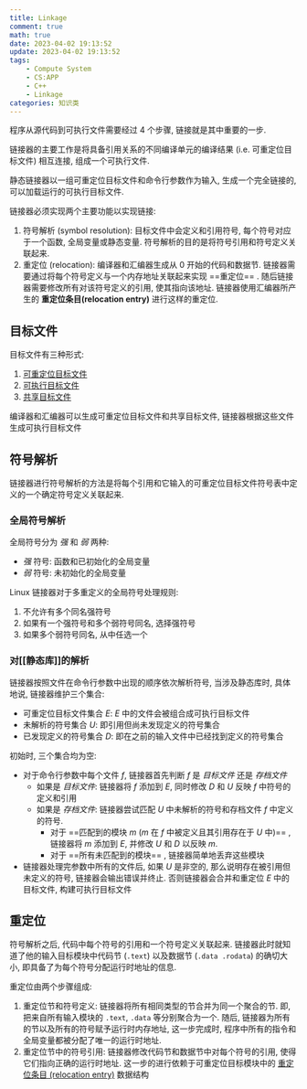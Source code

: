 ```yaml
---
title: Linkage
comment: true
math: true
date: 2023-04-02 19:13:52
update: 2023-04-02 19:13:52
tags:
    - Compute System
    - CS:APP
    - C++
    - Linkage
categories: 知识类
---
```


程序从源代码到可执行文件需要经过 4 个步骤, 链接就是其中重要的一步.

链接器的主要工作是将具备引用关系的不同编译单元的编译结果 (i.e. 可重定位目标文件) 相互连接, 组成一个可执行文件.

静态链接器以一组可重定位目标文件和命令行参数作为输入, 生成一个完全链接的, 可以加载运行的可执行目标文件.

<!--more-->

链接器必须实现两个主要功能以实现链接:
1. 符号解析 (symbol resolution): 目标文件中会定义和引用符号, 每个符号对应于一个函数, 全局变量或静态变量. 符号解析的目的是将符号引用和符号定义关联起来.
2. 重定位 (relocation): 编译器和汇编器生成从 0 开始的代码和数据节. 链接器需要通过将每个符号定义与一个内存地址关联起来实现 ==重定位== . 随后链接器需要修改所有对该符号定义的引用, 使其指向该地址. 链接器使用汇编器所产生的 **重定位条目(relocation entry)** 进行这样的重定位.

## 目标文件

目标文件有三种形式:
1. [可重定位目标文件](../可重定位目标文件/)
2. [可执行目标文件](../可执行目标文件/)
3. [共享目标文件](../共享目标文件/)

编译器和汇编器可以生成可重定位目标文件和共享目标文件, 链接器根据这些文件生成可执行目标文件

## 符号解析

链接器进行符号解析的方法是将每个引用和它输入的可重定位目标文件符号表中定义的一个确定符号定义关联起来.

### 全局符号解析

全局符号分为 *强* 和 *弱* 两种:
- *强* 符号: 函数和已初始化的全局变量
- *弱* 符号: 未初始化的全局变量

Linux 链接器对于多重定义的全局符号处理规则:
1. 不允许有多个同名强符号
2. 如果有一个强符号和多个弱符号同名, 选择强符号
3. 如果多个弱符号同名, 从中任选一个

### 对[[静态库]]的解析

链接器按照文件在命令行参数中出现的顺序依次解析符号, 当涉及静态库时, 具体地说, 链接器维护三个集合:
- 可重定位目标文件集合 $E$: $E$ 中的文件会被组合成可执行目标文件
- 未解析的符号集合 $U$: 即引用但尚未发现定义的符号集合
- 已发现定义的符号集合 $D$: 即在之前的输入文件中已经找到定义的符号集合

初始时, 三个集合均为空:
- 对于命令行参数中每个文件 $f$, 链接器首先判断 $f$ 是 *目标文件* 还是 *存档文件*
    - 如果是 *目标文件*: 链接器将 $f$ 添加到 $E$, 同时修改 $D$ 和 $U$ 反映 $f$ 中符号的定义和引用
    - 如果是 *存档文件*: 链接器尝试匹配 $U$ 中未解析的符号和存档文件 $f$ 中定义的符号.
        - 对于 ==匹配到的模块 $m$ ($m$ 在 $f$ 中被定义且其引用存在于 $U$ 中)== , 链接器将 $m$ 添加到 $E$, 并修改 $U$ 和 $D$ 以反映 $m$.
        - 对于 ==所有未匹配到的模块== , 链接器简单地丢弃这些模块
- 链接器处理完参数中所有的文件后, 如果 $U$ 是非空的, 那么说明存在被引用但未定义的符号, 链接器会输出错误并终止. 否则链接器会合并和重定位 $E$ 中的目标文件, 构建可执行目标文件

## 重定位

符号解析之后, 代码中每个符号的引用和一个符号定义关联起来. 链接器此时就知道了他的输入目标模块中代码节 (`.text`) 以及数据节 (`.data .rodata`) 的确切大小, 即具备了为每个符号分配运行时地址的信息.

重定位由两个步骤组成:

1. 重定位节和符号定义: 链接器将所有相同类型的节合并为同一个聚合的节. 即, 把来自所有输入模块的 `.text`, `.data` 等分别聚合为一个. 随后, 链接器为所有的节以及所有的符号赋予运行时内存地址, 这一步完成时, 程序中所有的指令和全局变量都被分配了唯一的运行时地址.
2. 重定位节中的符号引用: 链接器修改代码节和数据节中对每个符号的引用, 使得它们指向正确的运行时地址. 这一步的进行依赖于可重定位目标模块中的 [重定位条目 (relocation entry)](../可重定位目标文件#重定位条目-relocation-entry) 数据结构
